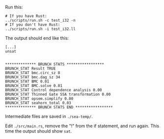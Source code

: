 Run this:

``` shell
# If you have Rust:
../scripts/run.sh -c test_i32 -n
# If you don't have Rust:
../scripts/run.sh -i test_i32.ll
```

The output should end like this:

``` shell
[...]
unsat


************** BRUNCH STATS ***************** 
BRUNCH_STAT Result TRUE
BRUNCH_STAT bmc.circ_sz 8
BRUNCH_STAT bmc.dag_sz 34
BRUNCH_STAT BMC 0.01
BRUNCH_STAT BMC.solve 0.01
BRUNCH_STAT Control dependence analysis 0.00
BRUNCH_STAT Thinned Gate SSA transformation 0.00
BRUNCH_STAT opsem.simplify 0.00
BRUNCH_STAT seahorn_total 0.03
************** BRUNCH STATS END *****************
```

Intermediate files are saved in `./sea-temp/`.

Edit `./src/main.rs`, remove the "!" from the if statement, and run again.
This time the output should show `sat`.


